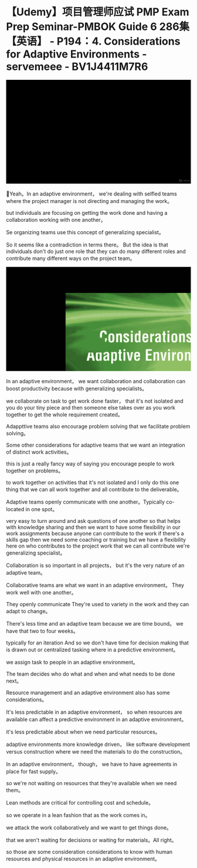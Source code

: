 # 【Udemy】项目管理师应试 PMP Exam Prep Seminar-PMBOK Guide 6  286集【英语】 - P194：4. Considerations for Adaptive Environments - servemeee - BV1J4411M7R6

![](img/3f670c9f12e146d5b5cddd1cf4b60daa_0.png)

🎼Yeah。In an adaptive environment， we're dealing with selfled teams where the project manager is not directing and managing the work。

 but individuals are focusing on getting the work done and having a collaboration working with one another。

 Se organizing teams use this concept of generalizing specialist。

 So it seems like a contradiction in terms there。 But the idea is that individuals don't do just one role that they can do many different roles and contribute many different ways on the project team。



![](img/3f670c9f12e146d5b5cddd1cf4b60daa_2.png)

In an adaptive environment， we want collaboration and collaboration can boost productivity because with generalizing specialists。

 we collaborate on task to get work done faster， that it's not isolated and you do your tiny piece and then someone else takes over as you work together to get the whole requirement created。

Adappttive teams also encourage problem solving that we facilitate problem solving。

Some other considerations for adaptive teams that we want an integration of distinct work activities。

 this is just a really fancy way of saying you encourage people to work together on problems。

 to work together on activities that it's not isolated and I only do this one thing that we can all work together and all contribute to the deliverable。

Adaptive teams openly communicate with one another。Typically co-located in one spot。

 very easy to turn around and ask questions of one another so that helps with knowledge sharing and then we want to have some flexibility in our work assignments because anyone can contribute to the work if there's a skills gap then we need some coaching or training but we have a flexibility here on who contributes to the project work that we can all contribute we're generalizing specialist。

Collaboration is so important in all projects， but it's the very nature of an adaptive team。

 Collaborative teams are what we want in an adaptive environment。 They work well with one another。

 They openly communicate They're used to variety in the work and they can adapt to change。

 There's less time and an adaptive team because we are time bound。 we have that two to four weeks。

 typically for an iteration And so we don't have time for decision making that is drawn out or centralized tasking where in a predictive environment。

 we assign task to people in an adaptive environment。

 The team decides who do what and when and what needs to be done next。

Resource management and an adaptive environment also has some considerations。

It's less predictable in an adaptive environment， so when resources are available can affect a predictive environment in an adaptive environment。

 it's less predictable about when we need particular resources。

 adaptive environments more knowledge driven， like software development versus construction where we need the materials to do the construction。

In an adaptive environment， though， we have to have agreements in place for fast supply。

 so we're not waiting on resources that they're available when we need them。

Lean methods are critical for controlling cost and schedule。

 so we operate in a lean fashion that as the work comes in。

 we attack the work collaboratively and we want to get things done。

 that we aren't waiting for decisions or waiting for materials。All right。

 so those are some consideration considerations to know with human resources and physical resources in an adaptive environment。

